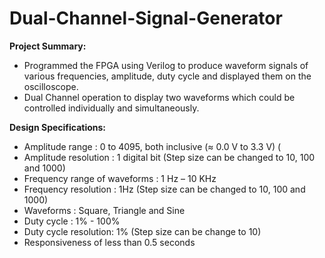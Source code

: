 # Dual-Channel-Signal-Generator

**Project Summary:**
* Programmed the FPGA using Verilog to produce waveform signals of various frequencies, amplitude, duty cycle and displayed them on the oscilloscope. 
* Dual Channel operation to display two waveforms which could be controlled individually and simultaneously.

**Design Specifications:**
* Amplitude range : 0 to 4095, both inclusive (≈ 0.0 V to 3.3 V) ( 
* Amplitude resolution : 1 digital bit (Step size can be changed to 10, 100 and 1000)
* Frequency range of waveforms : 1 Hz – 10 KHz
* Frequency resolution : 1Hz (Step size can be changed to 10, 100 and 1000)
* Waveforms : Square, Triangle and Sine
* Duty cycle : 1% - 100%
* Duty cycle resolution: 1% (Step size can be change to 10)  
* Responsiveness of less than 0.5 seconds 




